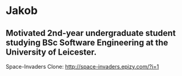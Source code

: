 # Jakob
Motivated 2nd-year undergraduate student studying BSc Software Engineering at the University of Leicester. 
---
Space-Invaders Clone: http://space-invaders.epizy.com/?i=1
<!---
jkep2004/jkep2004 is a ✨ special ✨ repository because its `README.md` (this file) appears on your GitHub profile.
You can click the Preview link to take a look at your changes.
--->
